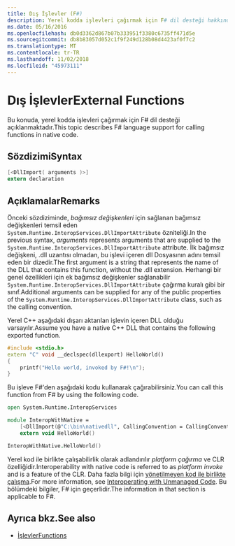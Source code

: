 ```yaml
---
title: Dış İşlevler (F#)
description: Yerel kodda işlevleri çağırmak için F# dil desteği hakkında bilgi edinin.
ms.date: 05/16/2016
ms.openlocfilehash: db0d3362d867b07b333951f3380c6735ff471d5e
ms.sourcegitcommit: db8b83057d052c1f9f249d128b08d4423af0f7c2
ms.translationtype: MT
ms.contentlocale: tr-TR
ms.lasthandoff: 11/02/2018
ms.locfileid: "45973111"
---
```

# <a name="external-functions"></a><span data-ttu-id="70c7b-103">Dış İşlevler</span><span class="sxs-lookup"><span data-stu-id="70c7b-103">External Functions</span></span>

<span data-ttu-id="70c7b-104">Bu konuda, yerel kodda işlevleri çağırmak için F# dil desteği açıklanmaktadır.</span><span class="sxs-lookup"><span data-stu-id="70c7b-104">This topic describes F# language support for calling functions in native code.</span></span>

## <a name="syntax"></a><span data-ttu-id="70c7b-105">Sözdizimi</span><span class="sxs-lookup"><span data-stu-id="70c7b-105">Syntax</span></span>

```fsharp
[<DllImport( arguments )>]
extern declaration
```

## <a name="remarks"></a><span data-ttu-id="70c7b-106">Açıklamalar</span><span class="sxs-lookup"><span data-stu-id="70c7b-106">Remarks</span></span>

<span data-ttu-id="70c7b-107">Önceki sözdiziminde, *bağımsız değişkenleri* için sağlanan bağımsız değişkenleri temsil eden `System.Runtime.InteropServices.DllImportAttribute` özniteliği.</span><span class="sxs-lookup"><span data-stu-id="70c7b-107">In the previous syntax, *arguments* represents arguments that are supplied to the `System.Runtime.InteropServices.DllImportAttribute` attribute.</span></span> <span data-ttu-id="70c7b-108">İlk bağımsız değişkeni, .dll uzantısı olmadan, bu işlevi içeren dll Dosyasının adını temsil eden bir dizedir.</span><span class="sxs-lookup"><span data-stu-id="70c7b-108">The first argument is a string that represents the name of the DLL that contains this function, without the .dll extension.</span></span> <span data-ttu-id="70c7b-109">Herhangi bir genel özellikleri için ek bağımsız değişkenler sağlanabilir `System.Runtime.InteropServices.DllImportAttribute` çağırma kuralı gibi bir sınıf.</span><span class="sxs-lookup"><span data-stu-id="70c7b-109">Additional arguments can be supplied for any of the public properties of the `System.Runtime.InteropServices.DllImportAttribute` class, such as the calling convention.</span></span>

<span data-ttu-id="70c7b-110">Yerel C++ aşağıdaki dışarı aktarılan işlevin içeren DLL olduğu varsayılır.</span><span class="sxs-lookup"><span data-stu-id="70c7b-110">Assume you have a native C++ DLL that contains the following exported function.</span></span>

```cpp
#include <stdio.h>
extern "C" void __declspec(dllexport) HelloWorld()
{
    printf("Hello world, invoked by F#!\n");
}
```

<span data-ttu-id="70c7b-111">Bu işleve F#'den aşağıdaki kodu kullanarak çağırabilirsiniz.</span><span class="sxs-lookup"><span data-stu-id="70c7b-111">You can call this function from F# by using the following code.</span></span>

```fsharp
open System.Runtime.InteropServices

module InteropWithNative =
    [<DllImport(@"C:\bin\nativedll", CallingConvention = CallingConvention.Cdecl)>]
    extern void HelloWorld()

InteropWithNative.HelloWorld()
```

<span data-ttu-id="70c7b-112">Yerel kod ile birlikte çalışabilirlik olarak adlandırılır *platform çağırma* ve CLR özelliğidir.</span><span class="sxs-lookup"><span data-stu-id="70c7b-112">Interoperability with native code is referred to as *platform invoke* and is a feature of the CLR.</span></span> <span data-ttu-id="70c7b-113">Daha fazla bilgi için [yönetilmeyen kod ile birlikte çalışma](../../../../docs/framework/interop/index.md).</span><span class="sxs-lookup"><span data-stu-id="70c7b-113">For more information, see [Interoperating with Unmanaged Code](../../../../docs/framework/interop/index.md).</span></span> <span data-ttu-id="70c7b-114">Bu bölümdeki bilgiler, F# için geçerlidir.</span><span class="sxs-lookup"><span data-stu-id="70c7b-114">The information in that section is applicable to F#.</span></span>

## <a name="see-also"></a><span data-ttu-id="70c7b-115">Ayrıca bkz.</span><span class="sxs-lookup"><span data-stu-id="70c7b-115">See also</span></span>

- [<span data-ttu-id="70c7b-116">İşlevler</span><span class="sxs-lookup"><span data-stu-id="70c7b-116">Functions</span></span>](index.md)
